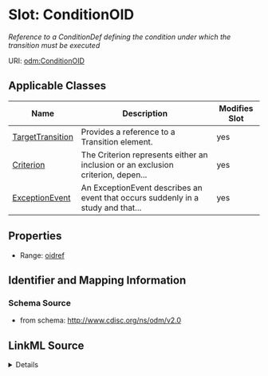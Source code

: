 # Slot: ConditionOID


_Reference to a ConditionDef defining the condition under which the transition must be executed_



URI: [odm:ConditionOID](http://www.cdisc.org/ns/odm/v2.0/ConditionOID)



<!-- no inheritance hierarchy -->




## Applicable Classes

| Name | Description | Modifies Slot |
| --- | --- | --- |
[TargetTransition](TargetTransition.md) | Provides a reference to a Transition element. |  yes  |
[Criterion](Criterion.md) | The Criterion represents either an inclusion or an exclusion criterion, depen... |  yes  |
[ExceptionEvent](ExceptionEvent.md) | An ExceptionEvent describes an event that occurs suddenly in a study and that... |  yes  |







## Properties

* Range: [oidref](oidref.md)





## Identifier and Mapping Information







### Schema Source


* from schema: http://www.cdisc.org/ns/odm/v2.0




## LinkML Source

<details>
```yaml
name: ConditionOID
description: Reference to a ConditionDef defining the condition under which the transition
  must be executed
from_schema: http://www.cdisc.org/ns/odm/v2.0
rank: 1000
alias: ConditionOID
domain_of:
- TargetTransition
- Criterion
- ExceptionEvent
range: oidref

```
</details>